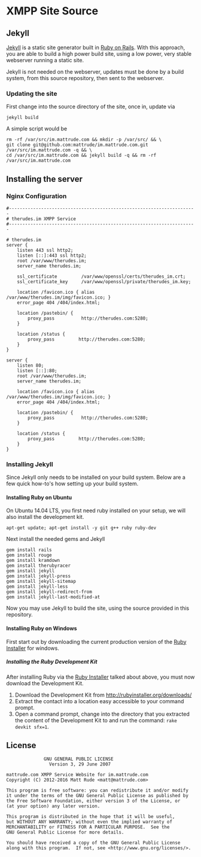 # XMPP Site Source


## Jekyll

[Jekyll](http://jekyllrb.com/) is a static site generator built in [Ruby on Rails](http://rubyonrails.org/). With this approach, you are able to build a high power build site, using a low power, very stable webserver running a static site.

Jekyll is not needed on the webserver, updates must be done by a build system, from this source repository, then sent to the webserver.

### Updating the site

First change into the source directory of the site, once in, update via

    jekyll build

A simple script would be

    rm -rf /var/src/im.mattrude.com && mkdir -p /var/src/ && \
    git clone git@github.com:mattrude/im.mattrude.com.git /var/src/im.mattrude.com -q && \
    cd /var/src/im.mattrude.com && jekyll build -q && rm -rf /var/src/im.mattrude.com

## Installing the server

### Nginx Configuration

    #----------------------------------------------------------------------
    # therudes.im XMPP Service
    #----------------------------------------------------------------------

    # therudes.im
    server {
        listen 443 ssl http2;
        listen [::]:443 ssl http2;
        root /var/www/therudes.im;
        server_name therudes.im;

        ssl_certificate         /var/www/openssl/certs/therudes_im.crt;
        ssl_certificate_key     /var/www/openssl/private/therudes_im.key;

        location /favicon.ico { alias /var/www/therudes.im/img/favicon.ico; }
        error_page 404 /404/index.html;

        location /pastebin/ {
            proxy_pass          http://therudes.com:5280;
        }

        location /status {
            proxy_pass         http://therudes.com:5280;
        }
    }
     
    server {
        listen 80;
        listen [::]:80;
        root /var/www/therudes.im;
        server_name therudes.im;

        location /favicon.ico { alias /var/www/therudes.im/img/favicon.ico; }
        error_page 404 /404/index.html;

        location /pastebin/ {
            proxy_pass          http://therudes.com:5280;
        }

        location /status {
            proxy_pass         http://therudes.com:5280;
        }
    }

### Installing Jekyll
Since Jekyll only needs to be installed on your build system. Below are a few quick how-to's how setting up your build system.

#### Installing Ruby on Ubuntu
On Ubuntu 14.04 LTS, you first need ruby installed on your setup, we will also install the development kit.

    apt-get update; apt-get install -y git g++ ruby ruby-dev

Next install the needed gems and Jekyll

    gem install rails
    gem install rouge
    gem install kramdown
    gem install therubyracer
    gem install jekyll
    gem install jekyll-press
    gem install jekyll-sitemap
    gem install jekyll-less
    gem install jekyll-redirect-from
    gem install jekyll-last-modified-at

Now you may use Jekyll to build the site, using the source provided in this repository.

#### Installing Ruby on Windows
First start out by downloading the current production version of the [Ruby Installer](http://rubyinstaller.org/downloads/) for windows.

##### Installing the Ruby Development Kit
After installing Ruby via the [Ruby Installer](http://rubyinstaller.org/downloads/) talked about above, you must now download the Development Kit.

1. Download the Development Kit from http://rubyinstaller.org/downloads/
1. Extract the contact into a location easy accessible to your command prompt.
1. Open a command prompt, change into the directory that you extracted the content of the Development Kit to and run the command: `rake devkit sfx=1`.

## License

                  GNU GENERAL PUBLIC LICENSE
                    Version 3, 29 June 2007

    mattrude.com XMPP Service Website for im.mattrude.com
    Copyright (C) 2012-2016 Matt Rude <matt@mattrude.com>

    This program is free software: you can redistribute it and/or modify
    it under the terms of the GNU General Public License as published by
    the Free Software Foundation, either version 3 of the License, or
    (at your option) any later version.

    This program is distributed in the hope that it will be useful,
    but WITHOUT ANY WARRANTY; without even the implied warranty of
    MERCHANTABILITY or FITNESS FOR A PARTICULAR PURPOSE.  See the
    GNU General Public License for more details.

    You should have received a copy of the GNU General Public License
    along with this program.  If not, see <http://www.gnu.org/licenses/>.
